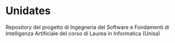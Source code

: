 # Unidates
Repository del progetto di Ingegneria del Software e Fondamenti di Intelligenza Artificiale del corso di Laurea in Informatica (Unisa)
